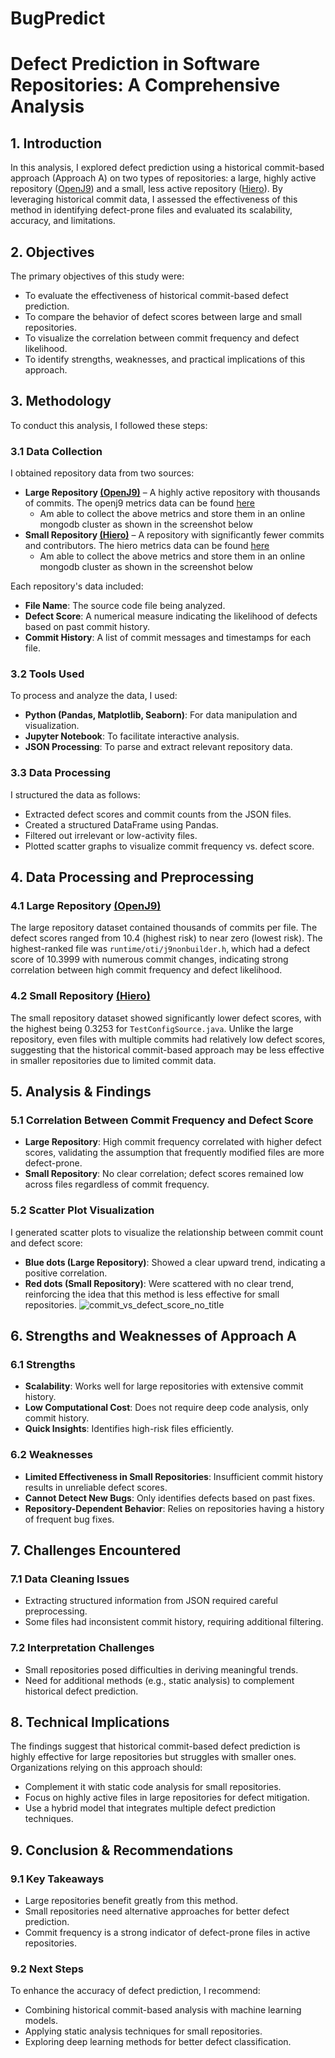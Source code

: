 # BugPredict

# Defect Prediction in Software Repositories: A Comprehensive Analysis

## 1. Introduction
In this analysis, I explored defect prediction using a historical commit-based approach (Approach A) on two types of repositories: a large, highly active repository ([OpenJ9](https://github.com/eclipse-openj9/openj9)) and a small, less active repository ([Hiero](https://github.com/OpenElements/hiero-enterprise-java)). By leveraging historical commit data, I assessed the effectiveness of this method in identifying defect-prone files and evaluated its scalability, accuracy, and limitations.

## 2. Objectives
The primary objectives of this study were:
- To evaluate the effectiveness of historical commit-based defect prediction.
- To compare the behavior of defect scores between large and small repositories.
- To visualize the correlation between commit frequency and defect likelihood.
- To identify strengths, weaknesses, and practical implications of this approach.

## 3. Methodology
To conduct this analysis, I followed these steps:

### 3.1 Data Collection
I obtained repository data from two sources:
- **Large Repository [(OpenJ9)](https://github.com/eclipse-openj9/openj9)** – A highly active repository with thousands of commits. The openj9 metrics data can be found [here](https://github.com/Ndacyayisenga-droid/BugPredict/blob/master/openj9Metrics.json)
  - Am able to collect the above metrics and store them in an online mongodb cluster as shown in the screenshot below
- **Small Repository [(Hiero)](https://github.com/OpenElements/hiero-enterprise-java)** – A repository with significantly fewer commits and contributors. The hiero metrics data can be found [here](https://github.com/Ndacyayisenga-droid/BugPredict/blob/master/hieroMetrics.json)
  - Am able to collect the above metrics and store them in an online mongodb cluster as shown in the screenshot below 

Each repository's data included:
- **File Name**: The source code file being analyzed.
- **Defect Score**: A numerical measure indicating the likelihood of defects based on past commit history.
- **Commit History**: A list of commit messages and timestamps for each file.

### 3.2 Tools Used
To process and analyze the data, I used:
- **Python (Pandas, Matplotlib, Seaborn)**: For data manipulation and visualization.
- **Jupyter Notebook**: To facilitate interactive analysis.
- **JSON Processing**: To parse and extract relevant repository data.

### 3.3 Data Processing
I structured the data as follows:
- Extracted defect scores and commit counts from the JSON files.
- Created a structured DataFrame using Pandas.
- Filtered out irrelevant or low-activity files.
- Plotted scatter graphs to visualize commit frequency vs. defect score.

## 4. Data Processing and Preprocessing

### 4.1 Large Repository [(OpenJ9)](https://github.com/eclipse-openj9/openj9)
The large repository dataset contained thousands of commits per file. The defect scores ranged from 10.4 (highest risk) to near zero (lowest risk). The highest-ranked file was `runtime/oti/j9nonbuilder.h`, which had a defect score of 10.3999 with numerous commit changes, indicating strong correlation between high commit frequency and defect likelihood.

### 4.2 Small Repository [(Hiero)](https://github.com/OpenElements/hiero-enterprise-java)
The small repository dataset showed significantly lower defect scores, with the highest being 0.3253 for `TestConfigSource.java`. Unlike the large repository, even files with multiple commits had relatively low defect scores, suggesting that the historical commit-based approach may be less effective in smaller repositories due to limited commit data.

## 5. Analysis & Findings

### 5.1 Correlation Between Commit Frequency and Defect Score
- **Large Repository**: High commit frequency correlated with higher defect scores, validating the assumption that frequently modified files are more defect-prone.
- **Small Repository**: No clear correlation; defect scores remained low across files regardless of commit frequency.

### 5.2 Scatter Plot Visualization
I generated scatter plots to visualize the relationship between commit count and defect score:
- **Blue dots (Large Repository)**: Showed a clear upward trend, indicating a positive correlation.
- **Red dots (Small Repository)**: Were scattered with no clear trend, reinforcing the idea that this method is less effective for small repositories.
![commit_vs_defect_score_no_title](https://github.com/user-attachments/assets/72eb9d89-99a6-4ef9-a60c-8fe7a4d8a49c)

## 6. Strengths and Weaknesses of Approach A

### 6.1 Strengths
- **Scalability**: Works well for large repositories with extensive commit history.
- **Low Computational Cost**: Does not require deep code analysis, only commit history.
- **Quick Insights**: Identifies high-risk files efficiently.

### 6.2 Weaknesses
- **Limited Effectiveness in Small Repositories**: Insufficient commit history results in unreliable defect scores.
- **Cannot Detect New Bugs**: Only identifies defects based on past fixes.
- **Repository-Dependent Behavior**: Relies on repositories having a history of frequent bug fixes.

## 7. Challenges Encountered

### 7.1 Data Cleaning Issues
- Extracting structured information from JSON required careful preprocessing.
- Some files had inconsistent commit history, requiring additional filtering.

### 7.2 Interpretation Challenges
- Small repositories posed difficulties in deriving meaningful trends.
- Need for additional methods (e.g., static analysis) to complement historical defect prediction.

## 8. Technical Implications
The findings suggest that historical commit-based defect prediction is highly effective for large repositories but struggles with smaller ones. Organizations relying on this approach should:
- Complement it with static code analysis for small repositories.
- Focus on highly active files in large repositories for defect mitigation.
- Use a hybrid model that integrates multiple defect prediction techniques.

## 9. Conclusion & Recommendations

### 9.1 Key Takeaways
- Large repositories benefit greatly from this method.
- Small repositories need alternative approaches for better defect prediction.
- Commit frequency is a strong indicator of defect-prone files in active repositories.

### 9.2 Next Steps
To enhance the accuracy of defect prediction, I recommend:
- Combining historical commit-based analysis with machine learning models.
- Applying static analysis techniques for small repositories.
- Exploring deep learning methods for better defect classification.
